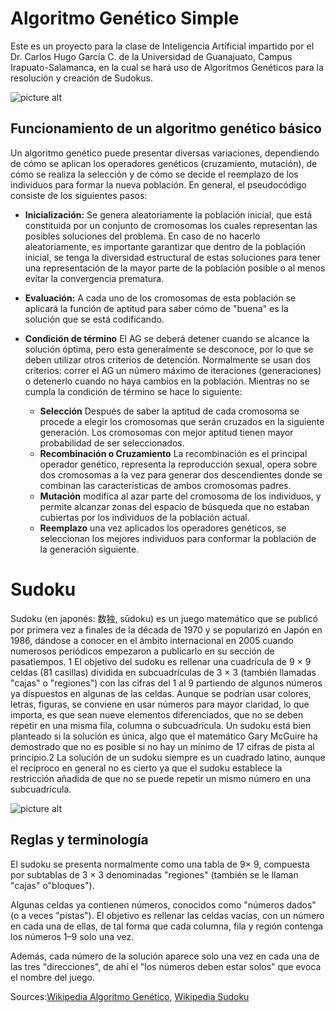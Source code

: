 ﻿# Algoritmo Genético Simple

Este es un proyecto para la clase de Inteligencia Artificial impartido por el Dr. Carlos Hugo García C. de la Universidad de Guanajuato, Campus Irapuato-Salamanca, en la cual se hará uso de Algoritmos Genéticos para la resolución y creación de Sudokus.

![picture alt](https://www.ugto.mx/internacional/images/Logos/LogoColor.jpg)

## Funcionamiento de un algoritmo genético básico

Un algoritmo genético puede presentar diversas variaciones, dependiendo de cómo se aplican los operadores genéticos (cruzamiento, mutación), de cómo se realiza la selección y de cómo se decide el reemplazo de los individuos para formar la nueva población. En general, el pseudocódigo consiste de los siguientes pasos:

* __Inicialización:__ Se genera aleatoriamente la población inicial, que está constituida por un conjunto de cromosomas los cuales representan las posibles soluciones del problema. En caso de no hacerlo aleatoriamente, es importante garantizar que dentro de la población inicial, se tenga la diversidad estructural de estas soluciones para tener una representación de la mayor parte de la población posible o al menos evitar la convergencia prematura.

* __Evaluación:__ A cada uno de los cromosomas de esta población se aplicará la función de aptitud para saber cómo de "buena" es la solución que se está codificando.

* __Condición de término__ El AG se deberá detener cuando se alcance la solución óptima, pero esta generalmente se desconoce, por lo que se deben utilizar otros criterios de detención. Normalmente se usan dos criterios: correr el AG un número máximo de iteraciones (generaciones) o detenerlo cuando no haya cambios en la población. Mientras no se cumpla la condición de término se hace lo siguiente:

	* __Selección__ Después de saber la aptitud de cada cromosoma se procede a elegir los cromosomas que serán cruzados en la siguiente generación. Los cromosomas con mejor aptitud tienen mayor probabilidad de ser seleccionados.
	* __Recombinación o Cruzamiento__ La recombinación es el principal operador genético, representa la reproducción sexual, opera sobre dos cromosomas a la vez para generar dos descendientes donde se combinan las características de ambos cromosomas padres.
	* __Mutación__ modifica al azar parte del cromosoma de los individuos, y permite alcanzar zonas del espacio de búsqueda que no estaban cubiertas por los individuos de la población actual.
	* __Reemplazo__ una vez aplicados los operadores genéticos, se seleccionan los mejores individuos para conformar la población de la generación siguiente.

# Sudoku

Sudoku (en japonés: 数独, sūdoku) es un juego matemático que se publicó por primera vez a finales de la década de 1970 y se popularizó en Japón en 1986, dándose a conocer en el ámbito internacional en 2005 cuando numerosos periódicos empezaron a publicarlo en su sección de pasatiempos. 1 El objetivo del sudoku es rellenar una cuadrícula de 9 × 9 celdas (81 casillas) dividida en subcuadrículas de 3 × 3 (también llamadas "cajas" o "regiones") con las cifras del 1 al 9 partiendo de algunos números ya dispuestos en algunas de las celdas. Aunque se podrían usar colores, letras, figuras, se conviene en usar números para mayor claridad, lo que importa, es que sean nueve elementos diferenciados, que no se deben repetir en una misma fila, columna o subcuadrícula. Un sudoku está bien planteado si la solución es única, algo que el matemático Gary McGuire ha demostrado que no es posible si no hay un mínimo de 17 cifras de pista al principio.2 La solución de un sudoku siempre es un cuadrado latino, aunque el recíproco en general no es cierto ya que el sudoku establece la restricción añadida de que no se puede repetir un mismo número en una subcuadrícula.

![picture alt](https://upload.wikimedia.org/wikipedia/commons/thumb/f/ff/Sudoku-by-L2G-20050714.svg/1200px-Sudoku-by-L2G-20050714.svg.png)

## Reglas y terminología

El sudoku se presenta normalmente como una tabla de 9× 9, compuesta por subtablas de 3 × 3 denominadas "regiones" (también se le llaman "cajas" o"bloques").

Algunas celdas ya contienen números, conocidos como "números dados" (o a veces "pistas"). El objetivo es rellenar las celdas vacías, con un número en cada una de ellas, de tal forma que cada columna, fila y región contenga los números 1–9 solo una vez.

Además, cada número de la solución aparece solo una vez en cada una de las tres "direcciones", de ahí el "los números deben estar solos" que evoca el nombre del juego.

Sources:[Wikipedia Algoritmo Genético](https://es.wikipedia.org/wiki/Algoritmo_gen%C3%A9tico), [Wikipedia Sudoku](https://es.wikipedia.org/wiki/Sudoku)

